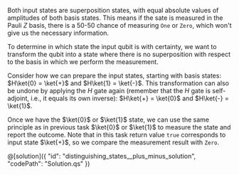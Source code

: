 Both input states are superposition states, with equal absolute values of amplitudes of both basis states. This means if the sate is measured in the Pauli $Z$ basis, there is a 50-50 chance of measuring `One` or `Zero`, which won't give us the necessary information.

To determine in which state the input qubit is with certainty, we want to transform the qubit into a state where there is no superposition with respect to the basis in which we perform the measurement.

Consider how we can prepare the input states, starting with basis states: $H\ket{0} = \ket{+}$ and $H\ket{1} = \ket{-}$. This transformation can also be undone by applying the $H$ gate again (remember that the $H$ gate is self-adjoint, i.e., it equals its own inverse): $H\ket{+} = \ket{0}$ and $H\ket{-} = \ket{1}$.

Once we have the $\ket{0}$ or $\ket{1}$ state, we can use the same principle as in previous task $\ket{0}$ or $\ket{1}$ to measure the state and report the outcome. Note that in this task return value `true` corresponds to input state $\ket{+}$, so we compare the measurement result with `Zero`.

@[solution]({
    "id": "distinguishing_states__plus_minus_solution",
    "codePath": "Solution.qs"
})


